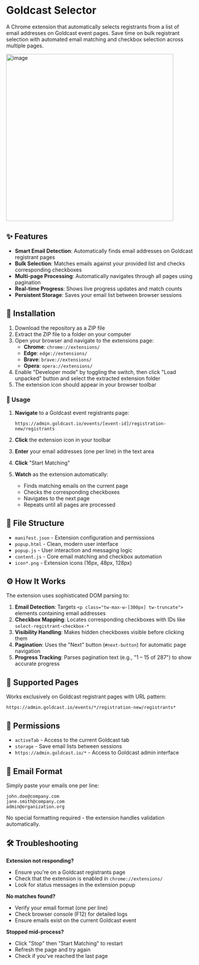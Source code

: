 # Goldcast Selector

A Chrome extension that automatically selects registrants from a list of email addresses on Goldcast event pages. Save time on bulk registrant selection with automated email matching and checkbox selection across multiple pages.

<img width="451" alt="image" src="https://github.com/user-attachments/assets/ed6bc584-a48a-44ee-b561-833bef2a40db" />

## ✨ Features

- **Smart Email Detection**: Automatically finds email addresses on Goldcast registrant pages
- **Bulk Selection**: Matches emails against your provided list and checks corresponding checkboxes
- **Multi-page Processing**: Automatically navigates through all pages using pagination
- **Real-time Progress**: Shows live progress updates and match counts
- **Persistent Storage**: Saves your email list between browser sessions

## 💾 Installation

1. Download the repository as a ZIP file
2. Extract the ZIP file to a folder on your computer
3. Open your browser and navigate to the extensions page:
     - **Chrome**: `chrome://extensions/`
     - **Edge**: `edge://extensions/`
     - **Brave**: `brave://extensions/`
     - **Opera**: `opera://extensions/`
4. Enable "Developer mode" by toggling the switch, then click "Load unpacked" button and select the extracted extension folder
5. The extension icon should appear in your browser toolbar

### 🚀 Usage
1. **Navigate** to a Goldcast event registrants page:
   ```
   https://admin.goldcast.io/events/[event-id]/registration-new/registrants
   ```

2. **Click** the extension icon in your toolbar

3. **Enter** your email addresses (one per line) in the text area

4. **Click** "Start Matching"

5. **Watch** as the extension automatically:
   - Finds matching emails on the current page
   - Checks the corresponding checkboxes
   - Navigates to the next page
   - Repeats until all pages are processed

## 📁 File Structure

- `manifest.json` - Extension configuration and permissions
- `popup.html` - Clean, modern user interface
- `popup.js` - User interaction and messaging logic
- `content.js` - Core email matching and checkbox automation
- `icon*.png` - Extension icons (16px, 48px, 128px)

## ⚙️ How It Works

The extension uses sophisticated DOM parsing to:

1. **Email Detection**: Targets `<p class="tw-max-w-[300px] tw-truncate">` elements containing email addresses
2. **Checkbox Mapping**: Locates corresponding checkboxes with IDs like `select-registrant-checkbox-*`
3. **Visibility Handling**: Makes hidden checkboxes visible before clicking them
4. **Pagination**: Uses the "Next" button (`#next-button`) for automatic page navigation
5. **Progress Tracking**: Parses pagination text (e.g., "1 – 15 of 287") to show accurate progress

## 🎯 Supported Pages

Works exclusively on Goldcast registrant pages with URL pattern:
```
https://admin.goldcast.io/events/*/registration-new/registrants*
```

## 🔐 Permissions

- `activeTab` - Access to the current Goldcast tab
- `storage` - Save email lists between sessions
- `https://admin.goldcast.io/*` - Access to Goldcast admin interface

## 📧 Email Format

Simply paste your emails one per line:
```
john.doe@company.com
jane.smith@company.com
admin@organization.org
```

No special formatting required - the extension handles validation automatically.

## 🛠️ Troubleshooting

**Extension not responding?**
- Ensure you're on a Goldcast registrants page
- Check that the extension is enabled in `chrome://extensions/`
- Look for status messages in the extension popup

**No matches found?**
- Verify your email format (one per line)
- Check browser console (F12) for detailed logs
- Ensure emails exist on the current Goldcast event

**Stopped mid-process?**
- Click "Stop" then "Start Matching" to restart
- Refresh the page and try again
- Check if you've reached the last page
